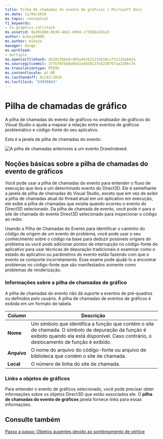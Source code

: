 ```yaml
---
title: Pilha de chamadas do evento de gráficos | Microsoft Docs
ms.date: 11/04/2016
ms.topic: conceptual
f1_keywords:
- vs.graphics.callstack
ms.assetid: 8a30168d-8b39-4de1-b094-c7356ba101a3
author: mikejo5000
ms.author: mikejo
manager: douge
ms.workload:
- multiple
ms.openlocfilehash: d5201fbbe9cdd5e452621233b10ccf31119a642a
ms.sourcegitcommit: 37fb7075b0a65d2add3b137a5230767aa3266c74
ms.translationtype: MTE95
ms.contentlocale: pt-BR
ms.lasthandoff: 01/02/2019
ms.locfileid: "53939843"
---
```

# <a name="graphics-event-call-stack"></a>Pilha de chamadas de gráfico
A pilha de chamadas do evento de gráficos no analisador de gráficos do Visual Studio o ajuda a mapear a relação entre eventos de gráficos problemático e código-fonte do seu aplicativo.  
  
 Esta é a janela de pilha de chamadas do evento:  
  
 ![A pilha de chamadas anteriores a um evento DrawIndexed. ](media/gfx_diag_demo_graphics_event_call_stack_orientation.png "gfx_diag_demo_graphics_event_call_stack_orientation")  
  
## <a name="understanding-the-graphics-event-call-stack"></a>Noções básicas sobre a pilha de chamadas do evento de gráficos  
 Você pode usar a pilha de chamadas do evento para entender o fluxo de execução que leva a um determinado evento do Direct3D. Ele é semelhante a janela de pilha de chamadas do Visual Studio, exceto que em vez de exibir a pilha de chamadas atual do thread atual em um aplicativo em execução, ele exibe a pilha de chamadas que existia quando ocorreu o evento do Direct3D selecionado. Da pilha de chamada de evento, você pode ir para o site de chamada do evento Direct3D selecionado para inspecionar o código ao redor.  
  
 Usando a Pilha de Chamadas do Evento para identificar o caminho do código de origem de um evento de problema, você pode usar o seu conhecimento sobre o código na base para deduzir possíveis origens do problema ou você pode adicionar pontos de interrupção no código-fonte do aplicativo para usar técnicas de depuração tradicionais e examinar como o estado do aplicativo ou parâmetros do evento estão fazendo com que o evento se comporte incorretamente. Esse exame pode ajudá-lo a encontrar problemas no código-fonte que são manifestados somente como problemas de renderização.  
  
### <a name="graphics-event-call-stack-information"></a>Informações sobre a pilha de chamadas de gráfico  
 A pilha de chamadas do evento não dá suporte a eventos de pré-quadros ou definidos pelo usuário. A pilha de chamadas de eventos de gráficos é exibida em um formato de tabela.  
  
|Column|Descrição|  
|------------|-----------------|  
|**Nome**|Um símbolo que identifica a função que contém o site de chamada. O símbolo de depuração da função é exibido quando ela está disponível. Caso contrário, o deslocamento de função é exibido.|  
|**Arquivo**|O nome do arquivo do código-fonte ou arquivo de biblioteca que contém o site de chamada.|  
|**Local**|O número de linha do site de chamada.|  
  
### <a name="links-to-graphics-objects"></a>Links a objetos de gráficos  
 Para entender o evento de gráficos selecionado, você pode precisar obter informações sobre os objetos Direct3D que estão associados ele. O **pilha de chamadas do evento de gráficos** janela fornece links para essas informações.  
  
## <a name="see-also"></a>Consulte também  
 [Passo a passo: Objetos ausentes devido ao sombreamento de vértice](walkthrough-missing-objects-due-to-vertex-shading.md)